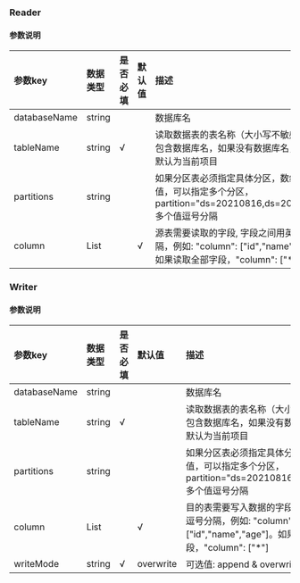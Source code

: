 ### Reader

#### 参数说明

| 参数key         | 数据类型    | 是否必填  | 默认值    |描述                                  |
| :-----          | :-----    | :-----   | :------  | :------                             |
| databaseName    | string    |          |          | 数据库名                              |
| tableName       | string    | √        |          | 读取数据表的表名称（大小写不敏感）, 可以包含数据库名，如果没有数据库名，数据库默认为当前项目          |
| partitions      | string    |          |          | 如果分区表必须指定具体分区，数组类型值，可以指定多个分区，partition="ds=20210816,ds=20210817", 多个值逗号分隔         |
| column          | List      |          | √        | 源表需要读取的字段, 字段之间用英文逗号分隔，例如: "column": ["id","name","age"]。如果读取全部字段，"column": ["*"] |


### Writer

#### 参数说明

| 参数key         | 数据类型   | 是否必填  | 默认值     |描述                                  |
| :-----          | :-----   | :-----   | :------   | :------                             |
| databaseName    | string   |          |           | 数据库名                              |
| tableName       | string   | √        |           | 读取数据表的表名称（大小写不敏感）, 可以包含数据库名，如果没有数据库名，数据库默认为当前项目          |
| partitions      | string   |          |           | 如果分区表必须指定具体分区，数组类型值，可以指定多个分区，partition="ds=20210816,ds=20210817", 多个值逗号分隔         |
| column          | List     |          | √         | 目的表需要写入数据的字段, 字段之间用英文逗号分隔，例如: "column": ["id","name","age"]。如果读取全部字段，"column": ["*"] |
| writeMode       | string   | √        | overwrite | 可选值: append & overwrite |
